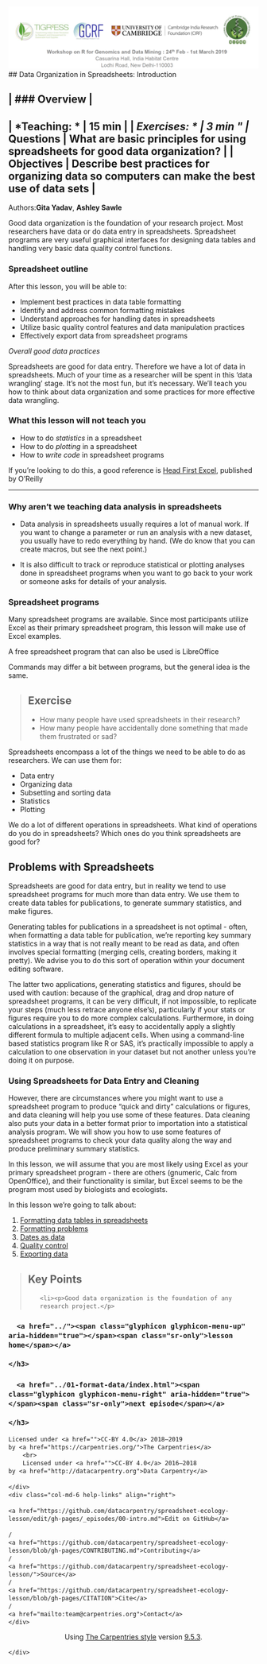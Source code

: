 
<img src = /Images/R4R_header.png>
## Data Organization in Spreadsheets: Introduction
 
| ### Overview | 
-----
| *Teaching: * | 15 min | 
 | *Exercises: * | 3 min " 
|* Questions | What are basic principles for using spreadsheets for good data organization? | 
| Objectives | Describe best practices for organizing data so computers can make the best use of data sets |
-----

<p>Authors:<strong>Gita Yadav</strong>, <strong>Ashley Sawle</strong><br /></p>

<p>Good data organization is the foundation of your research
project. Most researchers have data or do data entry in
spreadsheets. Spreadsheet programs are very useful graphical
interfaces for designing data tables and handling very basic data
quality control functions.</p>

<h3 id="spreadsheet-outline">Spreadsheet outline</h3>

<p>After this lesson, you will be able to:</p>
<ul>
  <li>Implement best practices in data table formatting</li>
  <li>Identify and address common formatting mistakes</li>
  <li>Understand approaches for handling dates in spreadsheets</li>
  <li>Utilize basic quality control features and data manipulation practices</li>
  <li>Effectively export data from spreadsheet programs</li>
</ul>

<p><em>Overall good data practices</em></p>

<p>Spreadsheets are good for data entry. Therefore we have a lot of data
in spreadsheets. 
Much of your time as a researcher will be spent in this ‘data wrangling’ stage.
It’s not the most fun, but it’s necessary. We’ll teach you how to think
about data organization and some practices for more effective data wrangling.</p>

<h3 id="what-this-lesson-will-not-teach-you">What this lesson will not teach you</h3>

<ul>
  <li>How to do <em>statistics</em> in a spreadsheet</li>
  <li>How to do <em>plotting</em> in a spreadsheet</li>
  <li>How to <em>write code</em> in spreadsheet programs</li>
</ul>

<p>If you’re looking to do this, a good reference is
<a href="https://www.amazon.com/Head-First-Excel-learners-spreadsheets/dp/0596807694/">Head First Excel</a>, published by O’Reilly</p>

<hr />

<h3 id="why-arent-we-teaching-data-analysis-in-spreadsheets">Why aren’t we teaching data analysis in spreadsheets</h3>

<ul>
  <li>
    <p>Data analysis in spreadsheets usually requires a lot of manual
work. If you want to change a parameter or run an analysis with a
new dataset, you usually have to redo everything by hand. (We do
know that you can create macros, but see the next point.)</p>
  </li>
  <li>
    <p>It is also difficult to track or reproduce statistical or plotting
analyses done in spreadsheet programs when you want to go back to
your work or someone asks for details of your analysis.</p>
  </li>
</ul>

<h3 id="spreadsheet-programs">Spreadsheet programs</h3>

<p>Many spreadsheet programs are available. Since most participants utilize Excel as their primary spreadsheet program, this lesson will make use of Excel examples.</p>

<p>A free spreadsheet program that can also be used is LibreOffice</p>

<p>Commands may differ a bit between programs, but the general idea
is the same.</p>

<blockquote class="callout">
  <h2 id="exercise">Exercise</h2>
  <ul>
    <li>How many people have used spreadsheets in their research?</li>
    <li>How many people have accidentally done something that made them
frustrated or sad?</li>
  </ul>
</blockquote>

<p>Spreadsheets encompass a lot of the things we need
to be able to do as researchers. We can use them for:</p>

<ul>
  <li>Data entry</li>
  <li>Organizing data</li>
  <li>Subsetting and sorting data</li>
  <li>Statistics</li>
  <li>Plotting</li>
</ul>

<p>We do a lot of different operations in spreadsheets. What kind of operations do you do in spreadsheets? Which ones do you think spreadsheets are good for?</p>

<h2 id="problems-with-spreadsheets">Problems with Spreadsheets</h2>

<p>Spreadsheets are good for data entry, but in reality we tend to
use spreadsheet programs for much more than data entry. We use them
to create data tables for publications, to generate summary
statistics, and make figures.</p>

<p>Generating tables for publications in a spreadsheet is not
optimal - often, when formatting a data table for publication, we’re
reporting key summary statistics in a way that is not really meant to
be read as data, and often involves special formatting
(merging cells, creating borders, making it pretty). We advise you to
do this sort of operation within your document editing software.</p>

<p>The latter two applications, generating statistics and figures, should 
be used with caution: because of the graphical, drag and drop nature of 
spreadsheet programs, it can be very difficult, if not impossible, to 
replicate your steps (much less retrace anyone else’s), particularly if your 
stats or figures require you to do more complex calculations. Furthermore, 
in doing calculations in a spreadsheet, it’s easy to accidentally apply a 
slightly different formula to multiple adjacent cells. When using a 
command-line based statistics program like R or SAS, it’s practically 
impossible to apply a calculation to one observation in your 
dataset but not another unless you’re doing it on purpose.</p>

<h3 id="using-spreadsheets-for-data-entry-and-cleaning">Using Spreadsheets for Data Entry and Cleaning</h3>

<p>However, there are circumstances where you might want to use a spreadsheet 
program to produce “quick and dirty” calculations or figures, and data 
cleaning will help you use some of these features. Data cleaning also
puts your data in a better format prior to importation into a 
statistical analysis program. We will show you how to use some features of 
spreadsheet programs to check your data quality along the way and produce 
preliminary summary statistics.</p>

<p>In this lesson, we will assume that you are most likely using Excel as
your primary spreadsheet program - there are others (gnumeric, Calc
from OpenOffice), and their functionality is similar, but Excel seems
to be the program most used by biologists and ecologists.</p>

<p>In this lesson we’re going to talk about:</p>

<ol>
  <li><a href="../01-format-data/">Formatting data tables in spreadsheets</a></li>
  <li><a href="../02-common-mistakes/">Formatting problems</a></li>
  <li><a href="../03-dates-as-data/">Dates as data</a></li>
  <li><a href="../04-quality-control/">Quality control</a></li>
  <li><a href="../05-exporting-data/">Exporting data</a></li>
</ol>



<blockquote class="keypoints">
  <h2>Key Points</h2>
  <ul>
    
    <li><p>Good data organization is the foundation of any research project.</p>
</li>
    
  </ul>
</blockquote>

</article>
















<div class="row">
  <div class="col-xs-1">
    <h3 class="text-left">
      
      <a href="../"><span class="glyphicon glyphicon-menu-up" aria-hidden="true"></span><span class="sr-only">lesson home</span></a>
      
    </h3>
  </div>
  <div class="col-xs-10">
    
  </div>
  <div class="col-xs-1">
    <h3 class="text-right">
      
      <a href="../01-format-data/index.html"><span class="glyphicon glyphicon-menu-right" aria-hidden="true"></span><span class="sr-only">next episode</span></a>
      
    </h3>
  </div>
</div>


      
      






<footer>
  <div class="row">
    <div class="col-md-6 copyright" align="left">
	
	Licensed under <a href="">CC-BY 4.0</a> 2018–2019
	by <a href="https://carpentries.org/">The Carpentries</a>
        <br>
        Licensed under <a href="">CC-BY 4.0</a> 2016–2018
	by <a href="http://datacarpentry.org">Data Carpentry</a>
	
    </div>
    <div class="col-md-6 help-links" align="right">
	
	<a href="https://github.com/datacarpentry/spreadsheet-ecology-lesson/edit/gh-pages/_episodes/00-intro.md">Edit on GitHub</a>
	
	/
	<a href="https://github.com/datacarpentry/spreadsheet-ecology-lesson/blob/gh-pages/CONTRIBUTING.md">Contributing</a>
	/
	<a href="https://github.com/datacarpentry/spreadsheet-ecology-lesson/">Source</a>
	/
	<a href="https://github.com/datacarpentry/spreadsheet-ecology-lesson/blob/gh-pages/CITATION">Cite</a>
	/
	<a href="mailto:team@carpentries.org">Contact</a>
    </div>
  </div>
  <div class="row">
    <div class="col-md-12" align="center">
      Using <a href="https://github.com/carpentries/styles/">The Carpentries style</a>
      version <a href="https://github.com/carpentries/styles/releases/tag/v9.5.3">9.5.3</a>.
    </div>
  </div>
</footer>

      
    </div>
    
<script src="../assets/js/jquery.min.js"></script>
<script src="../assets/js/bootstrap.min.js"></script>
<script src="../assets/js/lesson.js"></script>
<script>
  (function(i,s,o,g,r,a,m){i['GoogleAnalyticsObject']=r;i[r]=i[r]||function(){
  (i[r].q=i[r].q||[]).push(arguments)},i[r].l=1*new Date();a=s.createElement(o),
  m=s.getElementsByTagName(o)[0];a.async=1;a.src=g;m.parentNode.insertBefore(a,m)
  })(window,document,'script','https://www.google-analytics.com/analytics.js','ga');
  ga('create', 'UA-37305346-2', 'auto');
  ga('send', 'pageview');
</script>

  </body>
</html>
